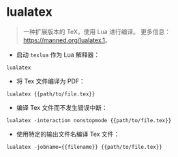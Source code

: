 # lualatex

> 一种扩展版本的 TeX，使用 Lua 进行编译。
> 更多信息：<https://manned.org/lualatex.1>。

- 启动 `texlua` 作为 Lua 解释器：

`lualatex`

- 将 Tex 文件编译为 PDF：

`lualatex {{path/to/file.tex}}`

- 编译 Tex 文件而不发生错误中断：

`lualatex -interaction nonstopmode {{path/to/file.tex}}`

- 使用特定的输出文件名编译 Tex 文件：

`lualatex -jobname={{filename}} {{path/to/file.tex}}`